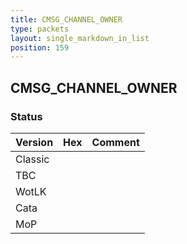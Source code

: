 ```yaml
---
title: CMSG_CHANNEL_OWNER
type: packets
layout: single_markdown_in_list
position: 159
---
```


## CMSG_CHANNEL_OWNER

### Status

Version | Hex | Comment
---------- | ---------- | ---------- 
Classic |  |  
TBC |  |  
WotLK |  |  
Cata |  |  
MoP |  |  